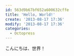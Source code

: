 ```yaml
---
id: 563d9b67bf652a600632cffe
title: 'Hello, World!'
create: '2013-08-17 17:36'
modify: '2013-08-17 17:36'
categories:
  - Octopress
---
```


こんにちは、世界！
